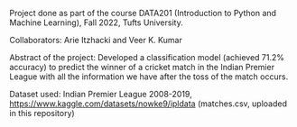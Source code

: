 Project done as part of the course DATA201 (Introduction to Python and Machine Learning), Fall 2022, Tufts University.

Collaborators: Arie Itzhacki and Veer K. Kumar


Abstract of the project:
Developed a classification model (achieved 71.2% accuracy) to predict the winner of a cricket match in the Indian Premier League with all the information we have after the toss of the match occurs.


Dataset used: Indian Premier League 2008-2019, https://www.kaggle.com/datasets/nowke9/ipldata (matches.csv, uploaded in this repository)



